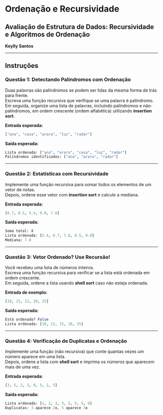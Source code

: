 # Ordenação e Recursividade

## Avaliação de Estrutura de Dados: Recursividade e Algoritmos de Ordenação
**Keylly Santos**

---

## Instruções

### Questão 1: Detectando Palíndromos com Ordenação
Duas palavras são palíndromos se podem ser lidas da mesma forma de trás para frente.  
Escreva uma função recursiva que verifique se uma palavra é palíndromo.  
Em seguida, organize uma lista de palavras, incluindo palíndromos e não-palíndromos, em ordem crescente (ordem alfabética) utilizando **insertion sort**.

**Entrada esperada:**

```python
["ana", "casa", "arara", "luz", "radar"]
```

**Saída esperada:**

```python
Lista ordenada: ["ana", "arara", "casa", "luz", "radar"]
Palíndromos identificados: ["ana", "arara", "radar"]
```

---

### Questão 2: Estatísticas com Recursividade
Implemente uma função recursiva para somar todos os elementos de um vetor de notas.  
Depois, ordene esse vetor com **insertion sort** e calcule a mediana.

**Entrada esperada:**

```python
[6.7, 8.5, 5.4, 9.0, 7.8]
```

**Saída esperada:**

```python
Soma total: X
Lista ordenada: [5.4, 6.7, 7.8, 8.5, 9.0]
Mediana: 7.8
```

---

### Questão 3: Vetor Ordenado? Use Recursão!
Você recebeu uma lista de números inteiros.  
Escreva uma função recursiva para verificar se a lista está ordenada em ordem crescente.  
Em seguida, ordene a lista usando **shell sort** caso não esteja ordenada.

**Entrada de exemplo:**

```python
[10, 15, 12, 20, 25]
```

**Saída esperada:**

```python
Está ordenado? False
Lista ordenada: [10, 12, 15, 20, 25]
```

---

### Questão 4: Verificação de Duplicatas e Ordenação
Implemente uma função (não recursiva) que conte quantas vezes um número aparece em uma lista.  
Depois, ordene a lista com **shell sort** e imprima os números que aparecem mais de uma vez.

**Entrada esperada:**

```python
[3, 5, 2, 3, 8, 5, 1, 5]
```

**Saída esperada:**

```python
Lista ordenada: [1, 2, 3, 3, 5, 5, 5, 8]
Duplicatas: 3 aparece 2x, 5 aparece 3x
```